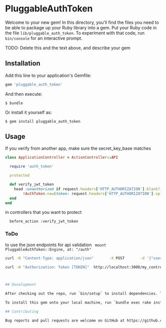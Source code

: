 # PluggableAuthToken

Welcome to your new gem! In this directory, you'll find the files you need to be able to package up your Ruby library into a gem. Put your Ruby code in the file `lib/pluggable_auth_token`. To experiment with that code, run `bin/console` for an interactive prompt.

TODO: Delete this and the text above, and describe your gem

## Installation

Add this line to your application's Gemfile:

```ruby
gem 'pluggable_auth_token'
```

And then execute:

    $ bundle

Or install it yourself as:

    $ gem install pluggable_auth_token

## Usage

If you verify from another app, make sure the secret_key_base matches

```ruby 
class ApplicationController < ActionController::API

  require 'auth_token'

  protected

  def verify_jwt_token
    head :unauthorized if request.headers['HTTP_AUTHORIZATION'].blank? ||
        !AuthToken.new(token: request.headers['HTTP_AUTHORIZATION'].split('Token ').last).valid?
  end
end
```
in controllers that you want to protect

`   before_action :verify_jwt_token
`

### ToDo
to use the json endpoints for api validation
`  mount PluggableAuthToken::Engine, at: "/auth"  `

```bash
curl -H "Content-Type: application/json"       -X POST       -d '{"user": {"email":"test@example.com","password":"12345678"}}'       http://localhost:3000/foo_bar/users/sign_in

```
```bash
curl -H "Authorization: Token [TOKEN]"  http://localhost:3000/my_controller --HEAD



## Development

After checking out the repo, run `bin/setup` to install dependencies. Then, run `rake spec` to run the tests. You can also run `bin/console` for an interactive prompt that will allow you to experiment.

To install this gem onto your local machine, run `bundle exec rake install`. To release a new version, update the version number in `version.rb`, and then run `bundle exec rake release`, which will create a git tag for the version, push git commits and tags, and push the `.gem` file to [rubygems.org](https://rubygems.org).

## Contributing

Bug reports and pull requests are welcome on GitHub at https://github.com/[USERNAME]/pluggable_auth_token. This project is intended to be a safe, welcoming space for collaboration, and contributors are expected to adhere to the [Contributor Covenant](http://contributor-covenant.org) code of conduct.

